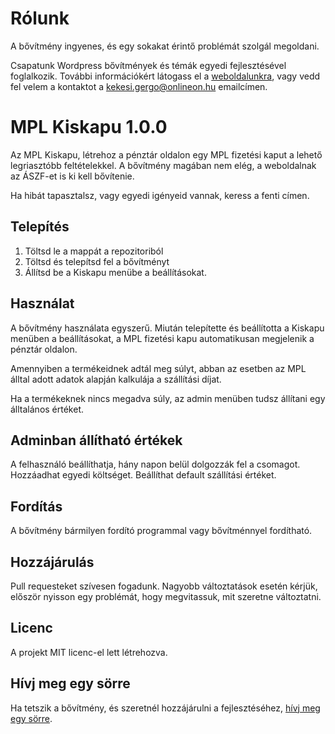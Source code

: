 # Rólunk

A bővítmény ingyenes, és egy sokakat érintő problémát szolgál megoldani.

Csapatunk Wordpress bővítmények és témák egyedi fejlesztésével foglalkozik.
További információkért látogass el a [weboldalunkra](https://onlineon.hu/), vagy vedd fel velem a kontaktot a [kekesi.gergo@onlineon.hu](mailto:kekesi.gergo@onlineon.hu) emailcímen.

# MPL Kiskapu 1.0.0

Az MPL Kiskapu, létrehoz a pénztár oldalon egy MPL fizetési kaput a lehető legriasztóbb feltételekkel.
A bővítmény magában nem elég, a weboldalnak az ÁSZF-et is ki kell bővítenie.

Ha hibát tapasztalsz, vagy egyedi igényeid vannak, keress a fenti címen.

## Telepítés

1. Töltsd le a mappát a repozitoriból
2. Töltsd és telepítsd fel a bővítményt
3. Állítsd be a Kiskapu menübe a beállításokat.

## Használat

A bővítmény használata egyszerű. Miután telepítette és beállította a Kiskapu menüben a beállításokat, a MPL fizetési kapu automatikusan megjelenik a pénztár oldalon.

Amennyiben a termékeidnek adtál meg súlyt, abban az esetben az MPL álltal adott adatok alapján kalkulája a szállítási díjat.

Ha a termékeknek nincs megadva súly, az admin menüben tudsz állítani egy álltalános értéket.

## Adminban állítható értékek

A felhasználó beállíthatja, hány napon belül dolgozzák fel a csomagot.
Hozzáadhat egyedi költséget.
Beállíthat default szállítási értéket.

## Fordítás

A bővítmény bármilyen fordító programmal vagy bővítménnyel fordítható.

## Hozzájárulás

Pull requesteket szívesen fogadunk. Nagyobb változtatások esetén kérjük, először nyisson egy problémát, hogy megvitassuk, mit szeretne változtatni.

## Licenc

A projekt MIT licenc-el lett létrehozva.

## Hívj meg egy sörre

Ha tetszik a bővítmény, és szeretnél hozzájárulni a fejlesztéséhez, [hívj meg egy sörre](https://www.paypal.com/donate/?hosted_button_id=W4CP8E9YUG9RU).
